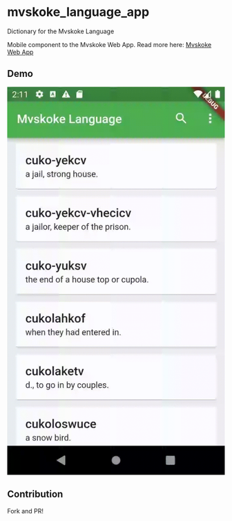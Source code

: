 # mvskoke_language_app

Dictionary for the Mvskoke Language

Mobile component to the Mvskoke Web App.  Read more here: [Mvskoke Web App](https://github.com/jmainzy/mvskoke-web-app/)

## Demo

![demo gif](https://github.com/jmainzy/mvskoke-language-app/blob/master/demo.gif?raw=true)

## Contribution

Fork and PR!

